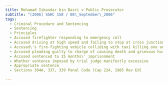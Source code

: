 ```yaml
---
title: Mohamad Iskandar bin Basri v Public Prosecutor 
subtitle: "[2006] SGHC 158 / 08\_September\_2006"
tags:
  - Criminal Procedure and Sentencing
  - Sentencing
  - Principles
  - Accused firefighter responding to emergency call
  - Accused driving at high speed and failing to stop at cross junction while traffic lights red against his favour
  - Accused\'s fire-fighting vehicle colliding with taxi killing one and injuring three others
  - Accused pleading guilty to charge of causing death and grievous hurt and hurt by rash act
  - Accused sentenced to 15 months\' imprisonment
  - Whether sentence imposed by trial judge manifestly excessive
  - Appropriate sentence
  - Sections 304A, 337, 339 Penal Code (Cap 224, 1985 Rev Ed)

---
```


